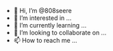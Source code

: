 - 👋 Hi, I’m @808seere
- 👀 I’m interested in ...
- 🌱 I’m currently learning ...
- 💞️ I’m looking to collaborate on ...
- 📫 How to reach me ...

<!---
808seere/808seere is a ✨ special ✨ repository because its `README.md` (this file) appears on your GitHub profile.
You can click the Preview link to take a look at your changes.
--->

